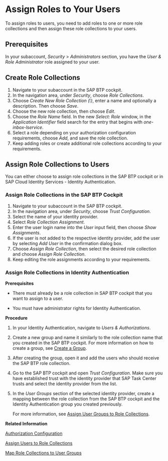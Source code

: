 <!-- loio7e081d89c4fa4926b3b0fe20a62c9fc6 -->

<link rel="stylesheet" type="text/css" href="../css/sap-icons.css"/>

# Assign Roles to Your Users

To assign roles to users, you need to add roles to one or more role collections and then assign these role collections to your users.



## Prerequisites

In your subaccount, *Security* \> *Administrators* section, you have the *User & Role Administrator* role assigned to your user.



## Create Role Collections

1.  Navigate to your subaccount in the SAP BTP cockpit.
2.  In the navigation area, under *Security*, choose *Role Collections*.
3.  Choose *Create New Role Collection \(*<span style="color:#346187;"><span class="SAP-icons-V5"></span></span>*\)*, enter a name and optionally a description. Then choose *Save*.
4.  Choose the new role collection, then choose *Edit*.
5.  Choose the *Role Name* field. In the new *Select: Role* window, in the *Application Identifier* field search for the entry that begins with *one-inbox-lservice*.
6.  Select a role depending on your authorization configuration requirements, choose *Add*, and save the role collection.
7.  Keep adding roles or create additional role collections according to your requirements.



## Assign Role Collections to Users

You can either choose to assign role collections in the SAP BTP cockpit or in SAP Cloud Identity Services - Identity Authentication.



### Assign Role Collections in the SAP BTP Cockpit 

1.  Navigate to your subaccount in the SAP BTP cockpit.
2.  In the navigation area, under *Security*, choose *Trust Configuration*.
3.  Select the name of your identity provider.
4.  Select *Role Collection Assignment*.
5.  Enter the user login name into the *User* input field, then choose *Show Assignments*.
6.  If the user is not added to the respective identity provider, add the user by selecting *Add User* in the confirmation dialog box.
7.  Choose *Assign Role Collection*, then select the desired role collection and choose *Assign Role Collection*.
8.  Keep editing the role assignments according to your requirements.



### Assign Role Collections in Identity Authentication 

**Prerequisites**

-   There must already be a role collection in SAP BTP cockpit that you want to assign to a user.

-   You must have administrator rights for Identity Authentication.


**Procedure**

1.  In your Identity Authentication, navigate to *Users & Authorizations*.
2.  Create a new group and name it similarly to the role collection name that you created in the SAP BTP cockpit. For more information on how to create a group, see [Create a Group](https://help.sap.com/docs/cloud-identity-services/cloud-identity-services/create-new-user-group).
3.  After creating the group, open it and add the users who should receive the SAP BTP role collection.
4.  Go to the SAP BTP cockpit and open *Trust Configuration*. Make sure you have established trust with the identity provider that SAP Task Center trusts and select the identity provider from the list.
5.  In the *User Groups* section of the selected identity provider, create a mapping between the role collection from the SAP BTP cockpit and the Identity Authentication group you created previously.

    For more information, see [Assign User Groups to Role Collections](https://help.sap.com/docs/btp/sap-business-technology-platform/assign-user-groups-to-role-collections).


**Related Information**  


[Authorization Configuration](authorization-configuration-75e4130.md "Assign roles to specific users using the SAP Task Center instance.")

[Assign Users to Role Collections](https://help.sap.com/products/BTP/65de2977205c403bbc107264b8eccf4b/c5766765bda74ad59fe656977c8fa4d6.html?version=Cloud)

[Map Role Collections to User Groups](https://help.sap.com/docs/btp/sap-business-technology-platform/map-role-collections-to-user-groups)

